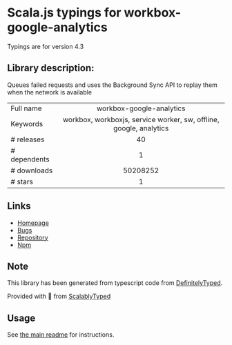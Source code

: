 
# Scala.js typings for workbox-google-analytics

Typings are for version 4.3

## Library description:
Queues failed requests and uses the Background Sync API to replay them when the network is available

|                    |                 |
| ------------------ | :-------------: |
| Full name          | workbox-google-analytics |
| Keywords           | workbox, workboxjs, service worker, sw, offline, google, analytics |
| # releases         | 40 |
| # dependents       | 1 |
| # downloads        | 50208252 |
| # stars            | 1 |

## Links
- [Homepage](https://github.com/GoogleChrome/workbox)
- [Bugs](https://github.com/googlechrome/workbox/issues)
- [Repository](https://github.com/googlechrome/workbox)
- [Npm](https://www.npmjs.com/package/workbox-google-analytics)
    


## Note
This library has been generated from typescript code from [DefinitelyTyped](https://definitelytyped.org).

Provided with :purple_heart: from [ScalablyTyped](https://github.com/oyvindberg/ScalablyTyped)

## Usage
See [the main readme](../../readme.md) for instructions.


